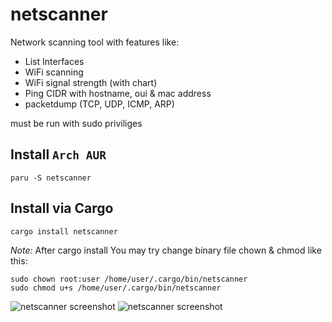 # netscanner


Network scanning tool with features like:

- List Interfaces
- WiFi scanning
- WiFi signal strength (with chart)
- Ping CIDR with hostname, oui & mac address
- packetdump (TCP, UDP, ICMP, ARP)

must be run with sudo priviliges

## Install `Arch AUR`
```
paru -S netscanner
```

## Install via Cargo
```
cargo install netscanner
```
*Note:* After cargo install You may try change binary file chown & chmod like this:
```
sudo chown root:user /home/user/.cargo/bin/netscanner
sudo chmod u+s /home/user/.cargo/bin/netscanner
```

![netscanner screenshot](./netscanner.png?raw=true)
![netscanner screenshot](./netscanner1.png?raw=true)
